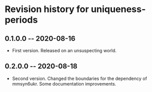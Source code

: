 # Revision history for uniqueness-periods

## 0.1.0.0 -- 2020-08-16

* First version. Released on an unsuspecting world.

## 0.2.0.0 -- 2020-08-18

* Second version. Changed the boundaries for the dependency of mmsyn6ukr. Some documentation improvements.
